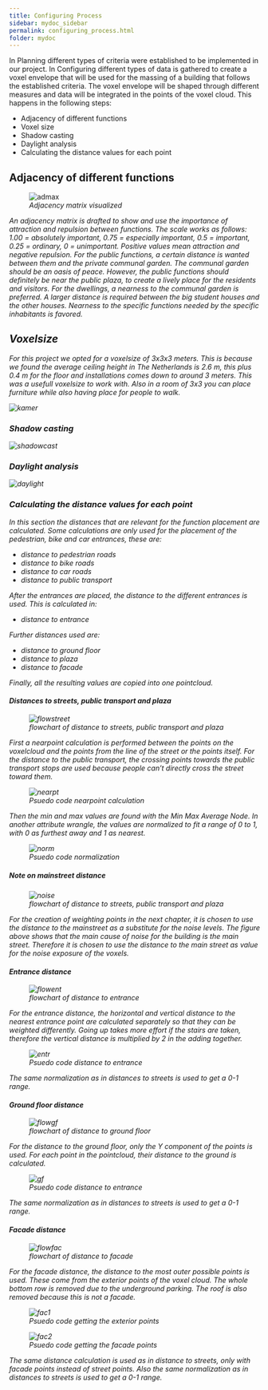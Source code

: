 ```yaml
---
title: Configuring Process
sidebar: mydoc_sidebar
permalink: configuring_process.html
folder: mydoc
---
```

In Planning different types of criteria were established to be implemented in our project. In Configuring different types of data is gathered to create a voxel envelope that will be used for the massing of a building that follows the established criteria. The voxel envelope will be shaped through different measures and data will be integrated in the points of the voxel cloud. This happens in the following steps: 
- Adjacency of different functions
- Voxel size 
- Shadow casting
- Daylight analysis
- Calculating the distance values for each point
  

## Adjacency of different functions
<figure>
    <img src="../images/adjacencyvisualized.jpg"
         alt="admax">
    <figcaption><i>Adjacency matrix visualized<i></figcaption>
</figure>

An adjacency matrix is drafted to show and use the importance of attraction and repulsion between functions. The scale works as follows: 1.00 = absolutely important, 0.75 = especially important, 0.5 = important, 0.25 = ordinary, 0 = unimportant. Positive values mean attraction and negative repulsion. 
For the public functions, a certain distance is wanted between them and the private communal garden. The communal garden should be an oasis of peace. However, the public functions should definitely  be near the public plaza, to create a lively place for the residents and visitors. 
For the dwellings, a nearness to the communal garden is preferred. A larger distance is required between the big student houses and the other houses. Nearness to the specific functions needed by the specific inhabitants is favored. 

## Voxelsize
For this project we opted for a voxelsize of 3x3x3 meters. This is because we found the average ceiling height in The Netherlands is 2.6 m, this plus 0.4 m for the floor and installations comes down to around 3 meters. This was a usefull voxelsize to work with. Also in a room of 3x3 you can place furniture while also having place for people to walk. 

![kamer](../images/kamer.jpg)


### Shadow casting
![shadowcast](../images/shadowcast.jpg)
### Daylight analysis
![daylight](../images/daylight.jpg)

### Calculating the distance values for each point
In this section the distances that are relevant for the function placement are calculated. Some calculations are only used for the placement of the pedestrian, bike and car entrances, these are:
- distance to pedestrian roads
- distance to bike roads
- distance to car roads
- distance to public transport


After the entrances are placed, the distance to the different entrances is used. This is calculated in:
- distance to entrance

Further distances used are:
- distance to ground floor
- distance to plaza
- distance to facade

Finally, all the resulting values are copied into one pointcloud. 

#### Distances to streets, public transport and plaza
<figure>
    <img src="../images/streetdistances.jpg"
         alt="flowstreet">
    <figcaption><i>flowchart of distance to streets, public transport and plaza<i></figcaption>
</figure>

First a nearpoint calculation is performed between the points on the voxelcloud and the points from the line of the street or the points itself. For the distance to the public transport, the crossing points towards the public transport stops are used because people can’t directly cross the street toward them. 

<figure>
    <img src="../images/psuedonearpoint.jpg"
         alt="nearpt">
    <figcaption><i>Psuedo code nearpoint calculation<i></figcaption>
</figure>
 
Then the min and max values are found with the Min Max Average Node. In another attribute wrangle, the values are normalized to fit a range of 0 to 1, with 0 as furthest away and 1 as nearest. 

<figure>
    <img src="../images/psuedonorm.jpg"
         alt="norm">
    <figcaption><i>Psuedo code normalization<i></figcaption>
</figure>

 
##### Note on mainstreet distance
<figure>
    <img src="../images/noiseargument.jpg"
         alt="noise">
    <figcaption><i>flowchart of distance to streets, public transport and plaza<i></figcaption>
</figure>
For the creation of weighting points in the next chapter, it is chosen to use the distance to the mainstreet as a substitute for the noise levels. The figure above shows that the main cause of noise for the building is the main street. Therefore it is chosen to use the distance to the main street as value for the noise exposure of the voxels.


#### Entrance distance

<figure>
    <img src="../images/entrancedistanceflow.jpg"
         alt="flowent">
    <figcaption><i>flowchart of distance to entrance<i></figcaption>
</figure>

For the entrance distance, the horizontal and vertical distance to the nearest entrance point are calculated separately so that they can be weighted differently. Going up takes more effort if the stairs are taken, therefore the vertical distance is multiplied by 2 in the adding together.

<figure>
    <img src="../images/psuedohor.jpg"
         alt="entr">
    <figcaption><i>Psuedo code distance to entrance<i></figcaption>
</figure>

The same normalization as in distances to streets is used to get a 0-1 range. 


#### Ground floor distance

<figure>
    <img src="../images/groundfloordistanceflow.jpg"
         alt="flowgf">
    <figcaption><i>flowchart of distance to ground floor<i></figcaption>
</figure>

For the distance to the ground floor, only the Y component of the points is used. For each point in the pointcloud, their distance to the ground is calculated.

<figure>
    <img src="../images/psuedogf.jpg"
         alt="gf">
    <figcaption><i>Psuedo code distance to entrance<i></figcaption>
</figure>

The same normalization as in distances to streets is used to get a 0-1 range. 


#### Facade distance 

<figure>
    <img src="../images/facadedistance.jpg"
         alt="flowfac">
    <figcaption><i>flowchart of distance to facade<i></figcaption>
</figure>
For the facade distance, the distance to the most outer possible points is used. These come from the exterior points of the voxel cloud. The whole bottom row is removed due to the underground parking. The roof is also removed because this is not a facade.

<figure>
    <img src="../images/psuedofac1.jpg"
         alt="fac1">
    <figcaption><i>Psuedo code getting the exterior points<i></figcaption>
</figure>

<figure>
    <img src="../images/psuedofac1.jpg"
         alt="fac2">
    <figcaption><i>Psuedo code getting the facade points<i></figcaption>
</figure>

The same distance calculation is used as in distance to streets, only with facade points instead of street points. Also the same normalization as in distances to streets is used to get a 0-1 range. 


